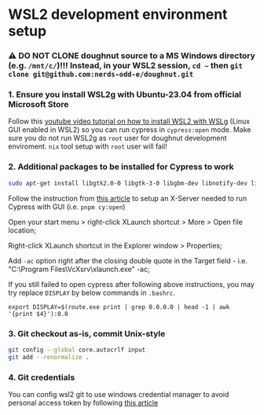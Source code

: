 # WSL2 development environment setup

### :warning: DO NOT CLONE doughnut source to a MS Windows directory (e.g. `/mnt/c/`)!!! Instead, in your WSL2 session, `cd ~` then `git clone git@github.com:nerds-odd-e/doughnut.git`

### 1. Ensure you install WSL2g with Ubuntu-23.04 from official Microsoft Store

Follow this [youtube video tutorial on how to install WSL2 with WSLg](https://www.youtube.com/watch?v=FQ6ahcJOVz0) (Linux GUI enabled in WSL2) so you can run cypress in `cypress:open` mode.
Make sure you do not run WSL2g as `root` user for doughnut development enviroment. `nix` tool setup with `root` user will fail!

### 2. Additional packages to be installed for Cypress to work

```bash
sudo apt-get install libgtk2.0-0 libgtk-3-0 libgbm-dev libnotify-dev libgconf-2-4 libnss3 libxss1 libasound2 libxtst6 xauth xvfb
```

Follow the instruction from [this article](https://shouv.medium.com/how-to-run-cypress-on-wsl2-989b83795fb6) to setup an X-Server needed to run Cypress with GUI (i.e. `pnpm cy:open`)

Open your start menu > right-click XLaunch shortcut > More > Open file location;

Right-click XLaunch shortcut in the Explorer window > Properties;

Add `-ac` option right after the closing double quote in the Target field - i.e. "C:\Program Files\VcXsrv\xlaunch.exe" -ac;

If you still failed to open cypress after following above instructions, you may try replace `DISPLAY` by below commands in `.bashrc`.

```
export DISPLAY=$(route.exe print | grep 0.0.0.0 | head -1 | awk '{print $4}'):0.0
```

### 3. Git checkout as-is, commit Unix-style

```bash
git config --global core.autocrlf input
git add --renormalize .
```

### 4. Git credentials

You can config wsl2 git to use windows credential manager to avoid personal access token by following [this article](https://learn.microsoft.com/en-us/windows/wsl/tutorials/wsl-git)
